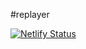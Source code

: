 #replayer

[![Netlify Status](https://api.netlify.com/api/v1/badges/e06cf1bf-067d-4bb0-9298-6beafaa5d012/deploy-status)](https://app.netlify.com/sites/web-replayer/deploys)